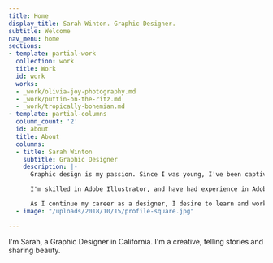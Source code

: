 ```yaml
---
title: Home
display_title: Sarah Winton. Graphic Designer.
subtitle: Welcome
nav_menu: home
sections:
- template: partial-work
  collection: work
  title: Work
  id: work
  works:
  - _work/olivia-joy-photography.md
  - _work/puttin-on-the-ritz.md
  - _work/tropically-bohemian.md
- template: partial-columns
  column_count: '2'
  id: about
  title: About
  columns:
  - title: Sarah Winton
    subtitle: Graphic Designer
    description: |-
      Graphic design is my passion. Since I was young, I've been captivated by creativity and the arts. Realizing my love for design, I participated in two mentorships. Since then, I have worked as a freelance designer. I've had the opportunity to work with clients such as non-profits, brick and mortar shops, and food trucks.

      I'm skilled in Adobe Illustrator, and have had experience in Adobe Photoshop and InDesign. My love for people has lead me to collaboration with others - from gathering inspiration, to designing concepts, to creating cohesive products.

      As I continue my career as a designer, I desire to learn and work with others.
  - image: "/uploads/2018/10/15/profile-square.jpg"

---
```

I'm Sarah, a Graphic Designer in California. I'm a creative, telling stories and sharing beauty.